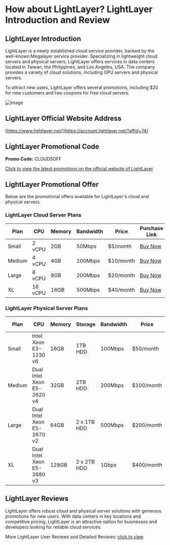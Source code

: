 # How about LightLayer? LightLayer Introduction and Review

## LightLayer Introduction

LightLayer is a newly established cloud service provider, backed by the well-known Megalayer service provider. Specializing in lightweight cloud servers and physical servers, LightLayer offers services in data centers located in Taiwan, the Philippines, and Los Angeles, USA. The company provides a variety of cloud solutions, including GPU servers and physical servers.

To attract new users, LightLayer offers several promotions, including $20 for new customers and two coupons for free cloud servers.

![image](https://github.com/laudermanantonopouloskrvw4122/LightLayer/assets/169773056/5ad96115-5d1e-4b55-9610-ddb1de7e28d5)

## LightLayer Official Website Address

[https://www.lightlayer.net/](https://account.lightlayer.net/?affid=74)

## LightLayer Promotional Code

**Promo Code:** CLOUD5OFF

[Click to view the latest promotions on the official website of LightLayer](https://account.lightlayer.net/?affid=74)

## LightLayer Promotional Offer

Below are the promotional offers available for LightLayer's cloud and physical servers.

### LightLayer Cloud Server Plans

| Plan    | CPU            | Memory       | Bandwidth     | Price         | Purchase Link                                                       |
|---------|----------------|--------------|---------------|---------------|----------------------------------------------------------------------|
| Small   | 2 vCPU         | 2GB          | 50Mbps        | $5/month      | [Buy Now](https://account.lightlayer.net/?affid=74)            |
| Medium  | 4 vCPU         | 4GB          | 100Mbps       | $10/month     | [Buy Now](https://account.lightlayer.net/?affid=74)            |
| Large   | 8 vCPU         | 8GB          | 200Mbps       | $20/month     | [Buy Now](https://account.lightlayer.net/?affid=74)            |
| XL      | 16 vCPU        | 16GB         | 500Mbps       | $40/month     | [Buy Now](https://account.lightlayer.net/?affid=74)            |

### LightLayer Physical Server Plans

| Plan    | CPU                        | Memory       | Storage          | Bandwidth     | Price         | Purchase Link                                                       |
|---------|----------------------------|--------------|------------------|---------------|---------------|----------------------------------------------------------------------|
| Small   | Intel Xeon E3-1230 v6      | 16GB         | 1TB HDD          | 100Mbps       | $50/month     | [Buy Now](https://account.lightlayer.net/?affid=74)            |
| Medium  | Dual Intel Xeon E5-2620 v4 | 32GB         | 2TB HDD          | 200Mbps       | $100/month    | [Buy Now](https://account.lightlayer.net/?affid=74)            |
| Large   | Dual Intel Xeon E5-2670 v2 | 64GB         | 2 x 1TB HDD      | 500Mbps       | $200/month    | [Buy Now](https://account.lightlayer.net/?affid=74)            |
| XL      | Dual Intel Xeon E5-2680 v3 | 128GB        | 2 x 2TB HDD      | 1Gbps         | $400/month    | [Buy Now](https://account.lightlayer.net/?affid=74)            |

## LightLayer Reviews

LightLayer offers robust cloud and physical server solutions with generous promotions for new users. With data centers in key locations and competitive pricing, LightLayer is an attractive option for businesses and developers looking for reliable cloud services.

More LightLayer User Reviews and Detailed Reviews: [click to view](https://account.lightlayer.net/?affid=74)
